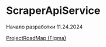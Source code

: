 # ScraperApiService

Начало разработки 11.24.2024

[ProjectRoadMap (Figma)](https://www.figma.com/board/L9cbRUZyQnOKFfipsO16Wf/%D0%A0%D0%B5%D0%BF%D1%80%D0%B0%D0%B9%D1%81%D0%B5%D1%80-RoadMap?node-id=0-1&t=jrtqYFpOCvcKwKKH-1)
